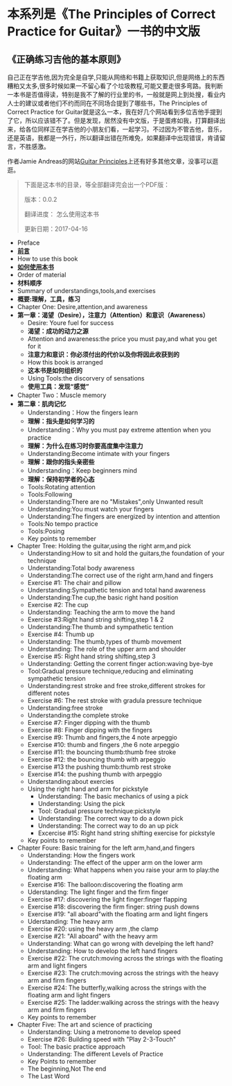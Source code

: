 # 本系列是《The Principles of Correct Practice for Guitar》一书的中文版
## 《正确练习吉他的基本原则》

自己正在学吉他,因为完全是自学,只能从网络和书籍上获取知识,但是网络上的东西糟粕又太多,很多时候如果一不留心看了个垃圾教程,可能又要走很多弯路。我判断一本书是否值得读，特别是我不了解的行业里的书，一般就是网上到处搜，看业内人士的建议或者他们不约而同在不同场合提到了哪些书，The Principles of Correct Practice for Guitar就是这么一本，我在好几个网站看到多位吉他手提到了它，所以应该错不了。但是发现，居然没有中文版，于是蛋疼如我，打算翻译出来，给各位同样正在学吉他的小朋友们看，一起学习。不过因为不管吉他，音乐，还是英语，我都是一外行，所以翻译出错在所难免，如果翻译中出现错误，肯请留言，不胜感激。

作者Jamie Andreas的网站[Guitar Principles](http://www.guitarprinciples.com/ "Guitar Principles")上还有好多其他文章，没事可以逛逛。


> 下面是这本书的目录，等全部翻译完会出一个PDF版：
> 
> 版本：0.0.2
> 
> 翻译进度： 怎么使用这本书
>  
> 更新日期：2017-04-16

- Preface 
- [**前言**](http://www.yaohuiji.com/2017/04/16/pcpg-preface/)
- How to use this book 
- [**如何使用本书**](http://www.yaohuiji.com/2017/04/29/pcpg-how-to-use-this-book/)
- Order of material 
- **材料顺序**
- Summary of understandings,tools,and exercises 
- **概要:理解，工具，练习**
- Chapter One: Desire,attention,and awareness  
- **第一章：渴望（Desire），注意力（Attention）和意识（Awareness）**
	- Desire: Youre fuel for success
	- **渴望：成功的动力之源**
	- Attention and awareness:the price you must pay,and what you get for it
	- **注意力和意识：你必须付出的代价以及你将因此收获到的**
	- How this book is arranged
	- **这本书是如何组织的**
	- Using Tools:the discorvery of sensations
	- **使用工具：发现“感觉”**
- Chapter Two：Muscle memory
- **第二章：肌肉记忆**
	- Understanding：How the fingers learn
	- **理解：指头是如何学习的**
	- Understanding：Why you must pay extreme attention when you practice
	- **理解：为什么在练习时你要高度集中注意力**
	- Understanding:Become intimate with your fingers
	- **理解：跟你的指头亲密些**
	- Understanding：Keep beginners mind
	- **理解：保持初学者的心态**
	- Tools:Rotating attention
	- Tools:Following
	- Understanding:There are no "Mistakes",only Unwanted result
	- Understanding:You must watch your fingers
	- Understanding:The fingers are energized by intention and attention
	- Tools:No tempo practice
	- Tools:Posing
	- Key points to remember
- Chapter Tree: Holding the guitar,using the right arm,and pick
	- Understanding:How to sit and hold the guitars,the foundation of your technique
	- Understanding:Total body awareness
	- Understanding:The correct use of the right arm,hand and fingers
	- Exercise #1: The chair and pillow
	- Understanding:Sympathetic tension and total hand awareness
	- Understanding:The cup,the basic right hand position
	- Exercise #2: The cup
	- Understanding: Teaching the arm to move the hand
	- Exercise #3:Right hand string shifting,step 1 & 2
	- Understanding:The thumb and sympathetic tention
	- Exercise #4: Thumb up
	- Understanding: The thumb,types of thumb movement
	- Understanding: The role of the upper arm and shoulder
	- Exercise #5: Right hand string shifting,step 3
	- Understanding: Getting the corrent finger action:waving bye-bye
	- Tool:Gradual pressure technique,reducing and eliminating sympathetic tension
	- Understanding:rest stroke and free stroke,different strokes for different notes
	- Exercise #6: The rest stroke with gradula pressure technique
	- Understanding:free stroke
	- Understanding:the complete stroke
	- Exercise #7: Finger dipping with the thumb
	- Exercise #8: Finger dipping with the fingers
	- Exercise #9: Thumb and fingers,the 4 note arpeggio
	- Exercise #10: thumb and fingers ,the 6 note arpeggio
	- Exercise #11: the bouncing thumb:thumb free stroke
	- Exercise #12: the bouncing thumb with arpeggio
	- Exercise #13 the pushing thumb:thumb rest stroke
	- Exercise #14: the pushing thumb with arpeggio
	- Understanding:about exercies
	- Using the right hand and arm for pickstyle
		- Understanding: The basic mechanics of using a pick
		- Understanding: Using the pick
		- Tool: Gradual pressure technique:pickstyle
		- Understanding: The correct way to do a down pick
		- Understanding: The correct way to do an up pick
		- Excercise #15: Right hand string shifting exercise for pickstyle
	- Key points to remember
- Chapter Foure: Basic training for the left arm,hand,and fingers
	- Understanding: How the fingers work
	- Understanding: The effect of the upper arm on the lower arm
	- Understanding: What happens when you raise your arm to play:the floating arm
	- Exercise #16: The balloon:discovering the floating arm
	- Uderstanding: The light finger and the firm finger
	- Exercise #17: discovering the light finger:finger flapping
	- Exercise #18: discovering the firm finger: string push downs
	- Exercise #19: "all aboard"with the floating arm and light fingers
	- Uderstanding: The heavy arm
	- Exercise #20: using the heavy arm ,the clamp
	- Exercise #21: "All aboard" with the heavy arm
	- Understanding: What can go wrong with develping the left hand?
	- Understanding: How to develop the left hand fingers
	- Exercise #22: The crutch:moving across the strings with the floating arm and light fingers
	- Exercise #23: The crutch:moving across the strings with the heavy arm and firm fingers
	- Exercise #24: The butterfly,walking across the strings with the floating arm and light fingers
	- Exercise #25: The ladder:walking across the strings with the heavy arm and firm fingers 
	- Key points to remember
- Chapter Five: The art and science of practicing
	- Understanding: Using a metronome to develop speed
	- Exercise #26: Building speed with "Play 2-3-Touch"
	- Tool: The basic practice approach
	- Understanding: The different Levels of Practice
	- Key Points to remember
	- The beginning,Not The end
	- The Last Word